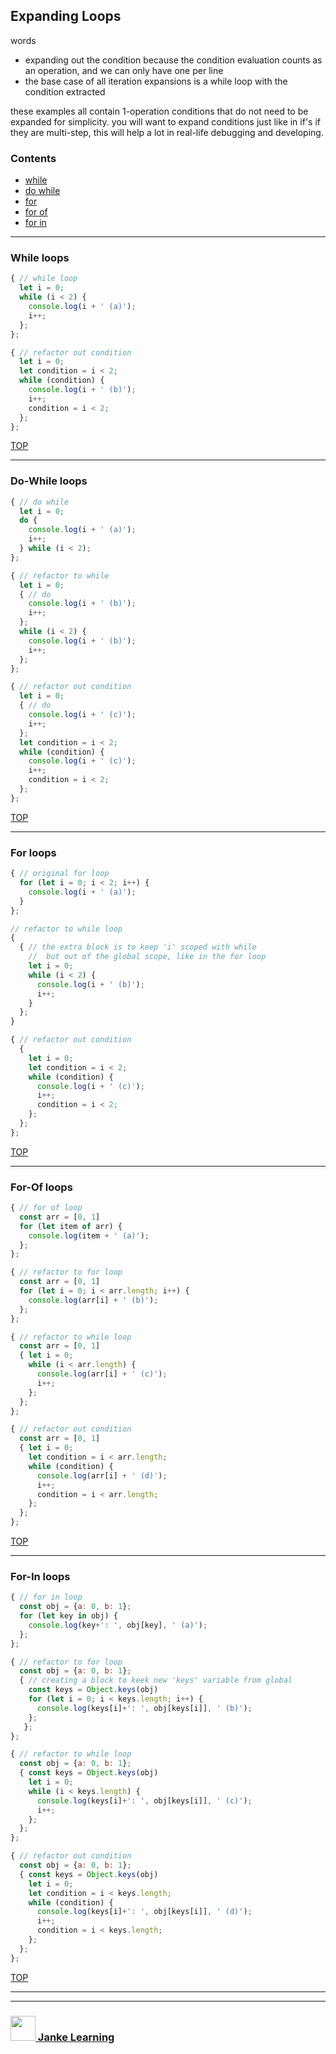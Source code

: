 ## Expanding Loops

words
* expanding out the condition because the condition evaluation counts as an operation, and we can only have one per line
* the base case of all iteration expansions is a while loop with the condition extracted

these examples all contain 1-operation conditions that do not need to be expanded for simplicity.  you will want to expand conditions just like in if's if they are multi-step, this will help a lot in real-life debugging and developing.

### Contents
* [while](#while)
* [do while](#do-while)  
* [for](#for) 
* [for of](#for-of)  
* [for in](#for-in)

---

### While loops

```js
{ // while loop
  let i = 0;
  while (i < 2) {
    console.log(i + ' (a)');
    i++;
  };              
};

{ // refactor out condition
  let i = 0;
  let condition = i < 2;
  while (condition) {
    console.log(i + ' (b)');
    i++;
    condition = i < 2;
  };
};
```

[TOP](#expanding-loops)

---

### Do-While loops

```js
{ // do while
  let i = 0;
  do {
    console.log(i + ' (a)');
    i++;
  } while (i < 2);
};

{ // refactor to while
  let i = 0;
  { // do
    console.log(i + ' (b)');
    i++;  
  };
  while (i < 2) {
    console.log(i + ' (b)');
    i++;
  };
};

{ // refactor out condition
  let i = 0;
  { // do
    console.log(i + ' (c)');
    i++;  
  };
  let condition = i < 2;
  while (condition) {
    console.log(i + ' (c)');
    i++;
    condition = i < 2;
  };
};
```
[TOP](#expanding-loops)

---

### For loops

```js
{ // original for loop
  for (let i = 0; i < 2; i++) {
    console.log(i + ' (a)');
  }
};

// refactor to while loop
{ 
  { // the extra block is to keep 'i' scoped with while
    //  but out of the global scope, like in the for loop
    let i = 0; 
    while (i < 2) {
      console.log(i + ' (b)');
      i++;
    }  
  };
}

{ // refactor out condition
  {
    let i = 0;
    let condition = i < 2;
    while (condition) {
      console.log(i + ' (c)');
      i++;
      condition = i < 2;
    };
  };
};
```
[TOP](#expanding-loops)

---

### For-Of loops

```js
{ // for of loop
  const arr = [0, 1]
  for (let item of arr) {
    console.log(item + ' (a)');
  };
};

{ // refactor to for loop
  const arr = [0, 1]
  for (let i = 0; i < arr.length; i++) {
    console.log(arr[i] + ' (b)');
  };
};

{ // refactor to while loop
  const arr = [0, 1]
  { let i = 0;
    while (i < arr.length) {
      console.log(arr[i] + ' (c)');
      i++;
    };
  };
};

{ // refactor out condition
  const arr = [0, 1]
  { let i = 0;
    let condition = i < arr.length;
    while (condition) {
      console.log(arr[i] + ' (d)');
      i++;
      condition = i < arr.length;
    };
  };
};
```
[TOP](#expanding-loops)

---

### For-In loops


```js
{ // for in loop
  const obj = {a: 0, b: 1};
  for (let key in obj) {
    console.log(key+': ', obj[key], ' (a)');
  };
};

{ // refactor to for loop
  const obj = {a: 0, b: 1};
  { // creating a block to keek new 'keys' variable from global
    const keys = Object.keys(obj)
    for (let i = 0; i < keys.length; i++) {
      console.log(keys[i]+': ', obj[keys[i]], ' (b)');
    };
   };
};

{ // refactor to while loop
  const obj = {a: 0, b: 1};
  { const keys = Object.keys(obj)
    let i = 0;
    while (i < keys.length) {
      console.log(keys[i]+': ', obj[keys[i]], ' (c)');
      i++;
    };
  };
};

{ // refactor out condition
  const obj = {a: 0, b: 1};
  { const keys = Object.keys(obj)
    let i = 0;
    let condition = i < keys.length;
    while (condition) {
      console.log(keys[i]+': ', obj[keys[i]], ' (d)');
      i++;
      condition = i < keys.length;
    };
  };
};
```
[TOP](#expanding-loops)

___
___
### <a href="http://janke-learning.org" target="_blank"><img src="https://user-images.githubusercontent.com/18554853/50098409-22575780-021c-11e9-99e1-962787adaded.png" width="40" height="40"></img> Janke Learning</a>
